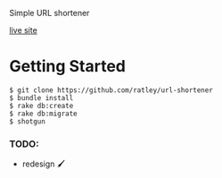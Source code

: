 Simple URL shortener

[live site](http://bi-urls.herokuapp.com)
# Getting Started

    $ git clone https://github.com/ratley/url-shortener
    $ bundle install
    $ rake db:create
    $ rake db:migrate
    $ shotgun
    
    
### TODO:  
* redesign 🖌
